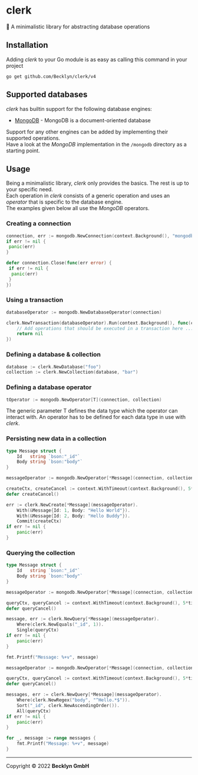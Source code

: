# clerk

📒 A minimalistic library for abstracting database operations

## Installation

Adding _clerk_ to your Go module is as easy as calling this command in your project

```shell
go get github.com/Becklyn/clerk/v4
```

## Supported databases

_clerk_ has builtin support for the following database engines:

- [MongoDB](https://www.mongodb.com/) - MongoDB is a document-oriented database

Support for any other engines can be added by implementing their supported operations.  
Have a look at the _MongoDB_ implementation in the `/mongodb` directory as a starting point.

## Usage

Being a minimalistic library, _clerk_ only provides the basics. The rest is up to your specific need.  
Each operation in _clerk_ consists of a generic operation and uses an _operator_ that is specific to the database engine.  
The examples given below all use the _MongoDB_ operators.

### Creating a connection

```go
connection, err := mongodb.NewConnection(context.Background(), "mongodb://localhost:27017")
if err != nil {
 panic(err)
}

defer connection.Close(func(err error) {
 if err != nil {
  panic(err)
 }
})
```

### Using a transaction

```go
databaseOperator := mongodb.NewDatabaseOperator(connection)

clerk.NewTransaction(databaseOperator).Run(context.Background(), func(ctx context.Context) error {
    // Add operations that should be executed in a transaction here ...
    return nil
})
```

### Defining a database & collection

```go
database := clerk.NewDatabase("foo")
collection := clerk.NewCollection(database, "bar")
```

### Defining a database operator

```go
tOperator := mongodb.NewOperator[T](connection, collection)
```

The generic parameter T defines the data type which the operator can interact with.
An operator has to be defined for each data type in use with _clerk_.

### Persisting new data in a collection

```go
type Message struct {
    Id   string `bson:"_id"`
    Body string `bson:"body"`
}

messageOperator := mongodb.NewOperator[*Message](connection, collection)

createCtx, createCancel := context.WithTimeout(context.Background(), 5*time.Second)
defer createCancel()

err := clerk.NewCreate[*Message](messageOperator).
    With(&Message{Id: 1, Body: "Hello World"}).
    With(&Message{Id: 2, Body: "Hello Buddy"}).
    Commit(createCtx)
if err != nil {
    panic(err)
}
```

### Querying the collection

```go
type Message struct {
    Id   string `bson:"_id"`
    Body string `bson:"body"`
}

messageOperator := mongodb.NewOperator[*Message](connection, collection)

queryCtx, queryCancel := context.WithTimeout(context.Background(), 5*time.Second)
defer queryCancel()

message, err := clerk.NewQuery[*Message](messageOperator).
    Where(clerk.NewEquals("_id", 1)).
    Single(queryCtx)
if err != nil {
    panic(err)
}

fmt.Printf("Message: %+v", message)
```

```go
messageOperator := mongodb.NewOperator[*Message](connection, collection)

queryCtx, queryCancel := context.WithTimeout(context.Background(), 5*time.Second)
defer queryCancel()

messages, err := clerk.NewQuery[*Message](messageOperator).
    Where(clerk.NewRegex("body", "^Hello.*$")).
    Sort("_id", clerk.NewAscendingOrder()).
    All(queryCtx)
if err != nil {
    panic(err)
}

for _, message := range messages {
    fmt.Printf("Message: %+v", message)
}
```

---

Copyright © 2022 **Becklyn GmbH**
